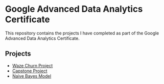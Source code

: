 # Google Advanced Data Analytics Certificate

This repository contains the projects I have completed as part of the Google Advanced Data Analytics Certificate.

## Projects

- [Waze Churn Project](Waze/)
- [Capstone Project](Capstone/)
- [Naive Bayes Model](Naive%20Bayes%20Model/)

